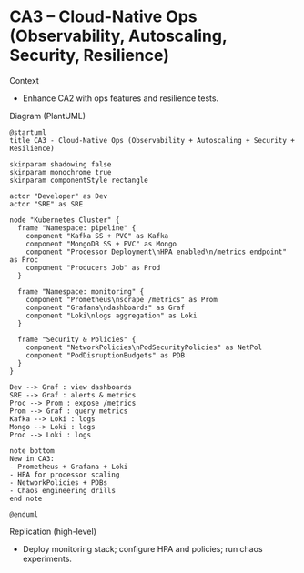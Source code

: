 # CA3 – Cloud-Native Ops (Observability, Autoscaling, Security, Resilience)

Context
- Enhance CA2 with ops features and resilience tests.

Diagram (PlantUML)
```plantuml
@startuml
title CA3 - Cloud-Native Ops (Observability + Autoscaling + Security + Resilience)

skinparam shadowing false
skinparam monochrome true
skinparam componentStyle rectangle

actor "Developer" as Dev
actor "SRE" as SRE

node "Kubernetes Cluster" {
  frame "Namespace: pipeline" {
    component "Kafka SS + PVC" as Kafka
    component "MongoDB SS + PVC" as Mongo
    component "Processor Deployment\nHPA enabled\n/metrics endpoint" as Proc
    component "Producers Job" as Prod
  }
  
  frame "Namespace: monitoring" {
    component "Prometheus\nscrape /metrics" as Prom
    component "Grafana\ndashboards" as Graf
    component "Loki\nlogs aggregation" as Loki
  }
  
  frame "Security & Policies" {
    component "NetworkPolicies\nPodSecurityPolicies" as NetPol
    component "PodDisruptionBudgets" as PDB
  }
}

Dev --> Graf : view dashboards
SRE --> Graf : alerts & metrics
Proc --> Prom : expose /metrics
Prom --> Graf : query metrics
Kafka --> Loki : logs
Mongo --> Loki : logs
Proc --> Loki : logs

note bottom
New in CA3:
- Prometheus + Grafana + Loki
- HPA for processor scaling
- NetworkPolicies + PDBs
- Chaos engineering drills
end note

@enduml
```

Replication (high-level)
- Deploy monitoring stack; configure HPA and policies; run chaos experiments.